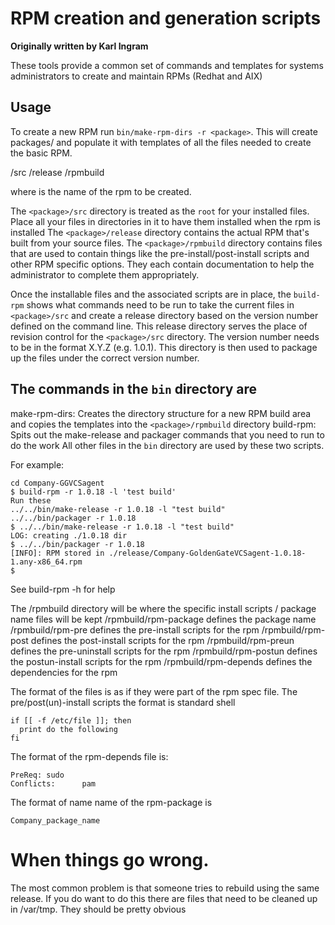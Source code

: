 # RPM creation and generation scripts
**Originally written by Karl Ingram**

These tools provide a common set of commands and templates for systems administrators to create and maintain RPMs (Redhat and AIX)

## Usage
To create a new RPM run `bin/make-rpm-dirs -r <package>`. This will create packages/<package> and populate it with templates of all the files needed to create the basic RPM.

<package>/src
<package>/release
<package>/rpmbuild

where <package> is the name of the rpm to be created.

The `<package>/src` directory is treated as the `root` for your installed files. Place all your files in directories in it to have them installed when the rpm is installed
The `<package>/release` directory contains the actual RPM that's built from your source files.
The `<package>/rpmbuild` directory contains files that are used to contain things like the pre-install/post-install scripts and other RPM specific options. They each contain documentation to help the administrator to complete them appropriately.

Once the installable files and the associated scripts are in place, the `build-rpm` shows what commands need to be run to take the current files in `<package>/src` and create a release directory based on the version number defined on the command line.  This release directory serves the place of revision control for the `<package>/src` directory.
The version number needs to be in the format X.Y.Z (e.g. 1.0.1).  This directory is then used to package up the files under the correct version number.

## The commands in the `bin` directory are

make-rpm-dirs: Creates the directory structure for a new RPM build area and copies the templates into the `<package>/rpmbuild` directory
build-rpm: Spits out the make-release and packager commands that you need to run to do the work
All other files in the `bin` directory are used by these two scripts.

For example:
```
cd Company-GGVCSagent
$ build-rpm -r 1.0.18 -l 'test build'
Run these
../../bin/make-release -r 1.0.18 -l "test build"
../../bin/packager -r 1.0.18
$ ../../bin/make-release -r 1.0.18 -l "test build"
LOG: creating ./1.0.18 dir
$ ../../bin/packager -r 1.0.18
[INFO]: RPM stored in ./release/Company-GoldenGateVCSagent-1.0.18-1.any-x86_64.rpm
$
```

See build-rpm -h for help

The <tool>/rpmbuild directory will be where the specific install scripts / package name files will be kept
<tool>/rpmbuild/rpm-package     defines the package name
<tool>/rpmbuild/rpm-pre         defines the pre-install scripts for the rpm
<tool>/rpmbuild/rpm-post        defines the post-install scripts for the rpm
<tool>/rpmbuild/rpm-preun       defines the pre-uninstall scripts for the rpm
<tool>/rpmbuild/rpm-postun      defines the postun-install scripts for the rpm
<tool>/rpmbuild/rpm-depends     defines the dependencies for the rpm

The format of the files is as if they were part of the rpm spec file.
The pre/post(un)-install scripts the format is standard shell
```
if [[ -f /etc/file ]]; then
  print do the following
fi
```

The format of the rpm-depends file is:
```
PreReq: sudo
Conflicts:      pam
```

The format of name name of the rpm-package is
```
Company_package_name
```

# When things go wrong.

The most common problem is that someone tries to rebuild using the same release. 
If you do want to do this there are files that need to be cleaned up in /var/tmp.
They should be pretty obvious

